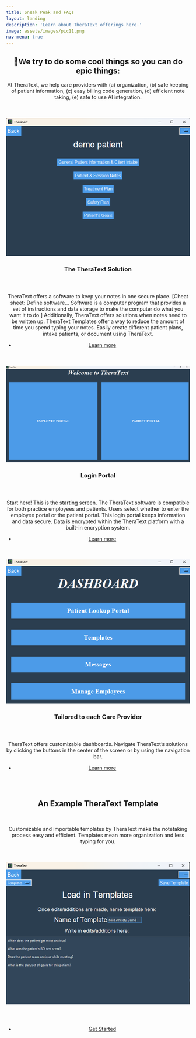 ```yaml
---
title: Sneak Peak and FAQs 
layout: landing
description: 'Learn about TheraText offerings here.'
image: assets/images/pic11.png
nav-menu: true
---
```


<!-- Main -->
<div id="main">

<!-- One -->
<section id="one" style="margin-bottom: 10px;">
	<div class="inner">
		<header class="major">
			<h2>🤩We try to do some cool things so you can do epic things: </h2>
		<p>At TheraText, we help care providers with (a) organization, (b) safe keeping of patient information, (c) easy billing code generation, (d) efficient note taking, (e) safe to use AI integration.</p>
<br><br>  <!-- Adds multiple line breaks for spacing -->
<!-- Two -->
<section id="two" class="spotlights">
	<section>
		<a href="generic.html" class="image">
			<img src="assets/images/demo5.png" alt="" data-position="center center" />
		</a>
		<div class="content">
			<div class="inner">
				<header class="major">
					<h3>The TheraText Solution</h3>
				</header>
				<p>TheraText offers a software to keep your notes in one secure place. [Cheat sheet: Define software... Software is a computer program that provides a set of instructions and data storage to make the computer do what you want it to do.] Additionally, TheraText offers solutions when notes need to be written up. TheraText Templates offer a way to reduce the amount of time you spend typing your notes. Easily create different patient plans, intake patients, or document using TheraText.</p>
				<ul class="actions">
					<li><a href="generic.html" class="button">Learn more</a></li>
				</ul>
			</div>
		</div>
	</section>
	<br><br>  <!-- Adds multiple line breaks for spacing -->
	<section>
		<a href="generic.html" class="image">
			<img src="assets/images/demo1.png" alt="" data-position="top center" />
		</a>
		<div class="content">
			<div class="inner">
				<header class="major">
					<h3>Login Portal</h3>
				</header>
				<p>Start here! This is the starting screen. The TheraText software is compatible for both practice employees and patients. Users select whether to enter the employee portal or the patient portal. This login portal keeps information and data secure. Data is encrypted within the TheraText platform with a built-in encryption system.</p>
				<ul class="actions">
					<li><a href="generic.html" class="button">Learn more</a></li>
				</ul>
			</div>
		</div>
	</section>
	<br><br>  <!-- Adds multiple line breaks for spacing -->
	<section>
		<a href="generic.html" class="image">
			<img src="assets/images/demo3.png" alt="" data-position="25% 25%" />
		</a>
		<div class="content">
			<div class="inner">
				<header class="major">
					<h3>Tailored to each Care Provider</h3>
				</header>
				<p>TheraText offers customizable dashboards. Navigate TheraText’s solutions by clicking the buttons in the center of the screen or by using the navigation bar.</p>
				<ul class="actions">
					<li><a href="generic.html" class="button">Learn more</a></li>
				</ul>
			</div>
		</div>
	</section>
</section>
<br><br>  <!-- Adds multiple line breaks for spacing -->
<!-- Three -->
<section id="three">
	<div class="inner">
		<header class="major">
			<h2>An Example TheraText Template</h2>
			<br> <!-- Adds multiple line breaks for spacing -->
			<p>Customizable and importable templates by TheraText make the notetaking process easy and efficient. Templates mean more organization and less typing for you. </p>
			<br><br>  <!-- Adds multiple line breaks for spacing -->
			<img src="assets/images/demo4.png" alt="" data-position="25% 25%" />
		</header>
		<ul class="actions">
			<li><a href="generic.html" class="button next">Get Started</a></li>
		</ul>
	</div>
</section>
